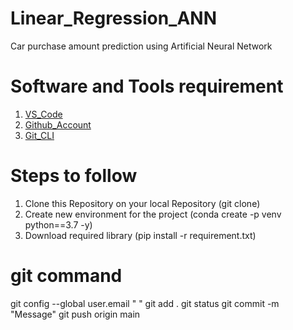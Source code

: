 # Linear_Regression_ANN
Car purchase amount prediction using Artificial Neural Network

# Software and Tools requirement

1. [VS_Code](https://code.visualstudio.com/)
2. [Github_Account](https://github.com/)
3. [Git_CLI](https://git-scm.com/book/en/v2/Getting-Started-Installing-Git)


# Steps to follow
1.  Clone this Repository on your local Repository (git clone)
2.  Create new environment for the project (conda create -p venv python==3.7 -y)
3.  Download required library (pip install -r requirement.txt)

# git command
git config --global user.email " "
git add .
git status
git commit -m "Message"
git push origin main
